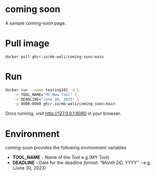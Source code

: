 # coming soon
A sample coming-soon page.

# Pull image
```docker pull ghcr.io/mb-wali/coming-soon:main```

# Run

```bash
docker run --name testing101 -d \
    -e TOOL_NAME="MY New Tool" \
    -e DEADLINE="June 30, 2025" \
    -p 8080:8080 ghcr.io/mb-wali/coming-soon:main  
```

Once running, visit http://127.0.0.1:8080 in your browser.

# Environment
coming-soon provides the following environment variables

* **TOOL_NAME**  -  Name of the Tool e.g.(MY Tool)
* **DEADLINE** - Date for the deadline *format: "Month DD, YYYY"* - e.g. (June 30, 2023)
